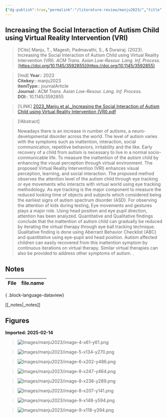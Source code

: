 ```yaml
---
{"dg-publish":true,"permalink":"/literature-review/manju2023/","title":"Increasing the Social Interaction of Autism Child using Virtual Reality Intervention (VRI)"}
---
```



## Increasing the Social Interaction of Autism Child using Virtual Reality Intervention (VRI)

> [!Cite]
> Manju, T., Magesh, Padmavathi, S., & Durairaj. (2023). Increasing the Social Interaction of Autism Child using Virtual Reality Intervention (VRI). _ACM Trans. Asian Low-Resour. Lang. Inf. Process._ [https://doi.org/10.1145/3592855](https://doi.org/10.1145/3592855)


>[!md]
> **Year**:: 2023   
> **Citekey**:: manju2023  
> **itemType**:: journalArticle  
> **Journal**:: *ACM Trans. Asian Low-Resour. Lang. Inf. Process.*  
> **DOI**:: 10.1145/3592855    

> [!LINK] 
> [2023_Manju et al._Increasing the Social Interaction of Autism Child using Virtual Reality Intervention (VRI).pdf](zotero://select/library/items/9YMRFF85)

> [!Abstract]
>
> Nowadays there is an increase in number of autisms, a neuro-developmental disorder across the world. The level of autism varies with the symptoms such as inattention, interaction, social communication, repetitive behaviors, irritability and the like. Early recovery of a child from autism is necessary to live in a normal socio-communicable life. To measure the inattention of the autism child by enhancing the visual perception through virtual environment. The proposed Virtual Reality Intervention (VRI) enhances visual perception, learning, and social interaction. The proposed method observes the attention level of the autism child through eye tracking or eye movements who interacts with virtual world using eye tracking methodology. As eye tracking is the major component to measure the reduced looking time of objects and subjects which considered being the earliest signs of autism spectrum disorder (ASD). For observing the attention of kids during testing, Eye movements and gestures plays a major role. Using head position and eye pupil direction, attention has been analyzed. Quantitative and Qualitative findings conclude that the inattention of autism child can gradually be reduced by iterating the virtual therapy through eye ball tracking technique. Qualitative finding is done using Aberrant Behavior Checklist (ABC) and quantitative using eye-pupil and head position. Autism affected children can easily recovered from this inattention symptom by continuous iterations on virtual therapy. Similar virtual therapies can also be provided to address other symptoms of autism.
>.
> 


## Notes

| File | file.name |
| ---- | --------- |

{ .block-language-dataview}

[[_notes\|_notes]]

## Figures

**Imported: 2025-02-14**

> ![Images/manju2023/image-4-x61-y61.png](/img/user/Images/manju2023/image-4-x61-y61.png)

> ![Images/manju2023/image-5-x134-y270.png](/img/user/Images/manju2023/image-5-x134-y270.png)

> ![Images/manju2023/image-6-x202-y486.png](/img/user/Images/manju2023/image-6-x202-y486.png)

> ![Images/manju2023/image-8-x247-y464.png](/img/user/Images/manju2023/image-8-x247-y464.png)

> ![Images/manju2023/image-8-x238-y289.png](/img/user/Images/manju2023/image-8-x238-y289.png)

> ![Images/manju2023/image-8-x207-y141.png](/img/user/Images/manju2023/image-8-x207-y141.png)

> ![Images/manju2023/image-9-x148-y594.png](/img/user/Images/manju2023/image-9-x148-y594.png)

> ![Images/manju2023/image-9-x118-y394.png](/img/user/Images/manju2023/image-9-x118-y394.png)